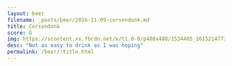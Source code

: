 ```yaml
---
layout: beer
filename: _posts/beer/2016-11-09-corsendonk.md
title: Corsendonk
score: 6
img: https://scontent.xx.fbcdn.net/v/t1.0-0/p480x480/1534405_10152147734558745_724921108_n.jpg?oh=5bfd45240130f35abf59c8e429f4d7cf&oe=590D27D5
desc: "Not as easy to drink as I was hoping"
permalink: /beer/:title.html
---
```

